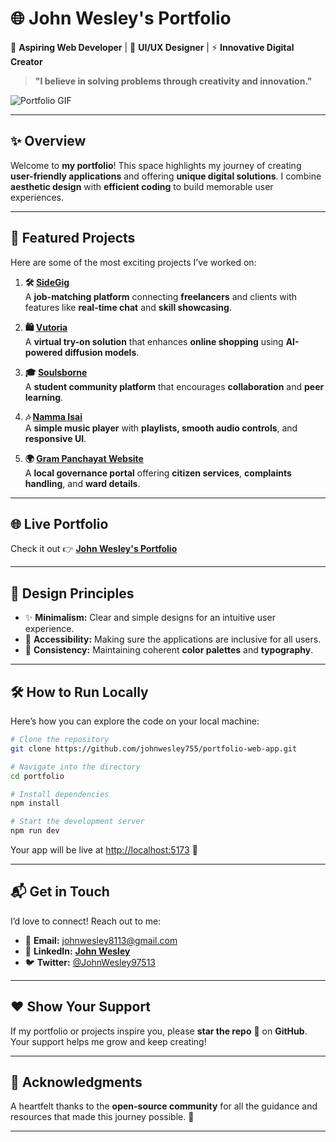 # 🌐 **John Wesley's Portfolio**  

🚀 **Aspiring Web Developer** | 🎨 **UI/UX Designer** | ⚡ **Innovative Digital Creator**  

> **"I believe in solving problems through creativity and innovation."**  

![Portfolio GIF](https://i.giphy.com/media/v1.Y2lkPTc5MGI3NjExYzYzZ2QzcmU1cXQwYXp1eW1qcHJydHU1cGFwNXNhcjM3bzIxMHhzaiZlcD12MV9pbnRlcm5hbF9naWZfYnlfaWQmY3Q9Zw/qgQUggAC3Pfv687qPC/giphy.gif)  

---

## ✨ **Overview**  
Welcome to **my portfolio**! This space highlights my journey of creating **user-friendly applications** and offering **unique digital solutions**. I combine **aesthetic design** with **efficient coding** to build memorable user experiences.  

---

## 📁 **Featured Projects**  
Here are some of the most exciting projects I’ve worked on:  

1. **🛠️ [SideGig](https://side-gig-website.web.app/)**  
   A **job-matching platform** connecting **freelancers** and clients with features like **real-time chat** and **skill showcasing**.  

2. **🛍️ [Vutoria](https://vutoria-60389.web.app/)**  
   A **virtual try-on solution** that enhances **online shopping** using **AI-powered diffusion models**.  

3. **🎓 [Soulsborne](https://soulsborne-bba5f.web.app/)**  
   A **student community platform** that encourages **collaboration** and **peer learning**.  

4. **🎶 [Namma Isai](https://github.com/johnwesley755/namma-isai-music)**  
   A **simple music player** with **playlists, smooth audio controls**, and **responsive UI**.  

5. **🌍 [Gram Panchayat Website](https://github.com/johnwesley755/gram-panchayat)**  
   A **local governance portal** offering **citizen services**, **complaints handling**, and **ward details**.  

---

## 🌐 **Live Portfolio**  
Check it out 👉 [**John Wesley's Portfolio**](https://portfolio-web-app-67f10.web.app/)  

---

## 🎨 **Design Principles**  
- ✨ **Minimalism:** Clear and simple designs for an intuitive user experience.  
- 🌈 **Accessibility:** Making sure the applications are inclusive for all users.  
- 🔄 **Consistency:** Maintaining coherent **color palettes** and **typography**.  

---

## 🛠️ **How to Run Locally**  
Here’s how you can explore the code on your local machine:  

```bash
# Clone the repository
git clone https://github.com/johnwesley755/portfolio-web-app.git

# Navigate into the directory
cd portfolio

# Install dependencies
npm install

# Start the development server
npm run dev
```

Your app will be live at [http://localhost:5173](http://localhost:5173) 🚀  

---

## 📬 **Get in Touch**  
I’d love to connect! Reach out to me:  

- 📧 **Email:** [johnwesley8113@gmail.com](mailto:johnwesley8113@gmail.com)  
- 💼 **LinkedIn:** [**John Wesley**](https://www.linkedin.com/in/john-wesley-6707ab258/)  
- 🐦 **Twitter:** [@JohnWesley97513](https://twitter.com/JohnWesley97513)  

---

## ❤️ **Show Your Support**  
If my portfolio or projects inspire you, please **star the repo** 🌟 on **GitHub**. Your support helps me grow and keep creating!  

---

## 🙏 **Acknowledgments**  
A heartfelt thanks to the **open-source community** for all the guidance and resources that made this journey possible. 🎉  

---
